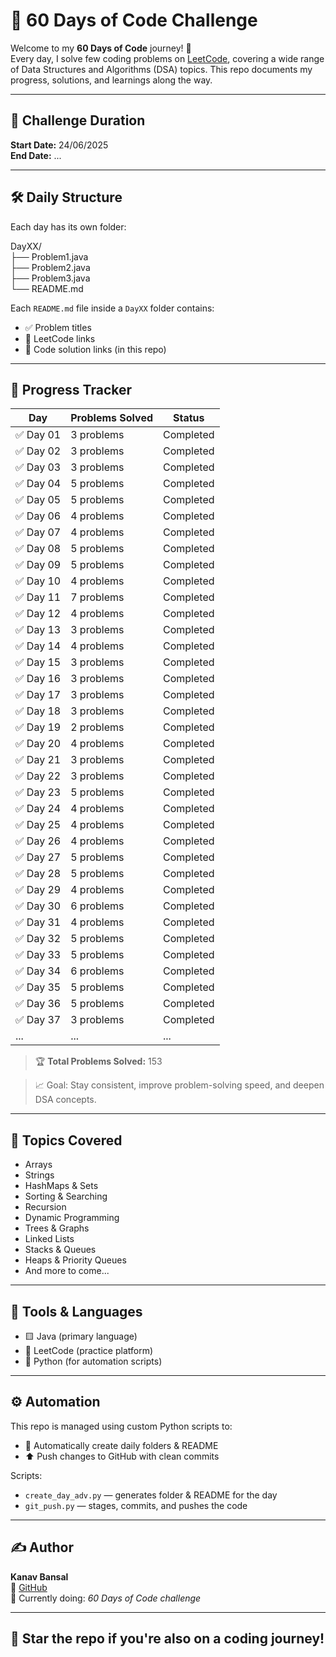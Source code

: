 # 🧠 60 Days of Code Challenge

Welcome to my **60 Days of Code** journey! 🚀  
Every day, I solve few coding problems on [LeetCode](https://leetcode.com), covering a wide range of Data Structures and Algorithms (DSA) topics. This repo documents my progress, solutions, and learnings along the way.

---

## 📅 Challenge Duration

**Start Date:** 24/06/2025  
**End Date:** ...

---

## 🛠️ Daily Structure

Each day has its own folder:

DayXX/  
├── Problem1.java  
├── Problem2.java  
├── Problem3.java  
└── README.md  

Each `README.md` file inside a `DayXX` folder contains:
- ✅ Problem titles
- 🔗 LeetCode links
- 🧩 Code solution links (in this repo)

---

## 📌 Progress Tracker

| Day | Problems Solved | Status |
|-----|------------------|--------|
| ✅ Day 01 | 3 problems | Completed |
| ✅ Day 02 |  3 problems | Completed |
| ✅ Day 03 |  3 problems | Completed |
| ✅ Day 04 |  5 problems | Completed |
| ✅ Day 05 |  5 problems | Completed |
| ✅ Day 06 |  4 problems | Completed |
| ✅ Day 07 |  4 problems | Completed |
| ✅ Day 08 |  5 problems | Completed |
| ✅ Day 09 |  5 problems | Completed |
| ✅ Day 10 |  4 problems | Completed |
| ✅ Day 11 |  7 problems | Completed |
| ✅ Day 12 |  4 problems | Completed |
| ✅ Day 13 |  3 problems | Completed |
| ✅ Day 14 |  4 problems | Completed |
| ✅ Day 15 |  3 problems | Completed |
| ✅ Day 16 |  3 problems | Completed |
| ✅ Day 17 |  3 problems | Completed |
| ✅ Day 18 |  3 problems | Completed |
| ✅ Day 19 |  2 problems | Completed |
| ✅ Day 20 |  4 problems | Completed |
| ✅ Day 21 |  3 problems | Completed |
| ✅ Day 22 |  3 problems | Completed |
| ✅ Day 23 |  5 problems | Completed |
| ✅ Day 24 |  4 problems | Completed |
| ✅ Day 25 |  4 problems | Completed |
| ✅ Day 26 |  4 problems | Completed |
| ✅ Day 27 |  5 problems | Completed |
| ✅ Day 28 |  5 problems | Completed |
| ✅ Day 29 |  4 problems | Completed |
| ✅ Day 30 |  6 problems | Completed |
| ✅ Day 31 |  4 problems | Completed |
| ✅ Day 32 |  5 problems | Completed |
| ✅ Day 33 |  5 problems | Completed |
| ✅ Day 34 |  6 problems | Completed |
| ✅ Day 35 |  5 problems | Completed |
| ✅ Day 36 |  5 problems | Completed |
| ✅ Day 37 |  3 problems | Completed |
| ... | ... | ... |









> 🏆 **Total Problems Solved:** 153

> 📈 Goal: Stay consistent, improve problem-solving speed, and deepen DSA concepts.

---

## 🧠 Topics Covered

- Arrays
- Strings
- HashMaps & Sets
- Sorting & Searching
- Recursion
- Dynamic Programming
- Trees & Graphs
- Linked Lists
- Stacks & Queues
- Heaps & Priority Queues
- And more to come...

---

## 🔧 Tools & Languages

- 🟨 Java (primary language)
- 📘 LeetCode (practice platform)
- 🐍 Python (for automation scripts)

---

## ⚙️ Automation

This repo is managed using custom Python scripts to:
- 📂 Automatically create daily folders & README
- ⬆️ Push changes to GitHub with clean commits

Scripts:
- `create_day_adv.py` — generates folder & README for the day
- `git_push.py` — stages, commits, and pushes the code

---

## ✍️ Author

**Kanav Bansal**  
🔗 [GitHub](https://github.com/Bansalkanav84)  
📅 Currently doing: *60 Days of Code challenge*

---

## 🌟 Star the repo if you're also on a coding journey!
